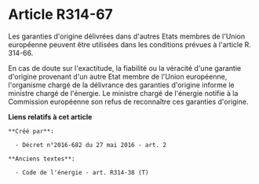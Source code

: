 # Article R314-67

Les garanties d'origine délivrées dans d'autres Etats membres de l'Union européenne peuvent être utilisées dans les
conditions prévues à l'article R. 314-66. 

En cas de doute sur l'exactitude, la fiabilité ou la véracité d'une garantie d'origine provenant d'un autre Etat membre de
l'Union européenne, l'organisme chargé de la délivrance des garanties d'origine informe le ministre chargé de l'énergie. Le
ministre chargé de l'énergie notifie à la Commission européenne son refus de reconnaître ces garanties d'origine.

**Liens relatifs à cet article**

	**Créé par**:

	  - Décret n°2016-682 du 27 mai 2016 - art. 2

	**Anciens textes**:

	  - Code de l'énergie - art. R314-38 (T)
